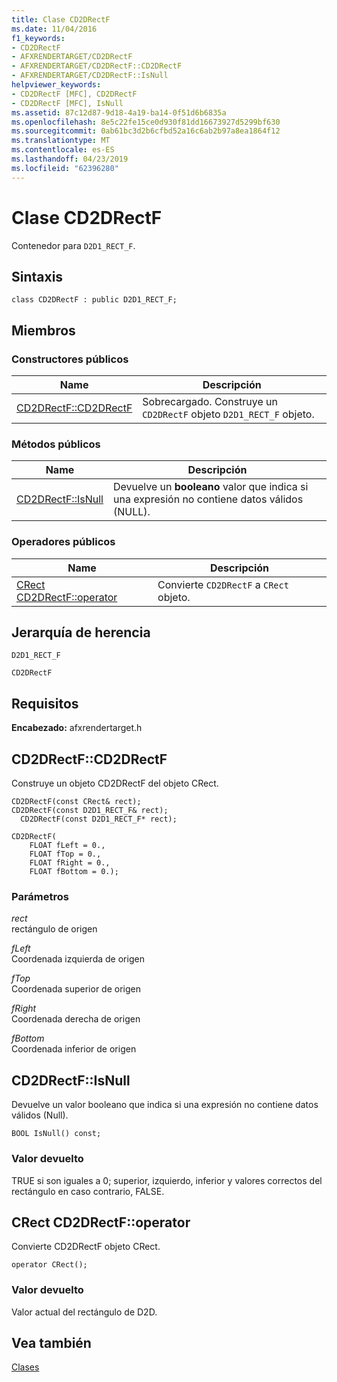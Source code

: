```yaml
---
title: Clase CD2DRectF
ms.date: 11/04/2016
f1_keywords:
- CD2DRectF
- AFXRENDERTARGET/CD2DRectF
- AFXRENDERTARGET/CD2DRectF::CD2DRectF
- AFXRENDERTARGET/CD2DRectF::IsNull
helpviewer_keywords:
- CD2DRectF [MFC], CD2DRectF
- CD2DRectF [MFC], IsNull
ms.assetid: 87c12d87-9d18-4a19-ba14-0f51d6b6835a
ms.openlocfilehash: 8e5c22fe15ce0d930f81dd16673927d5299bf630
ms.sourcegitcommit: 0ab61bc3d2b6cfbd52a16c6ab2b97a8ea1864f12
ms.translationtype: MT
ms.contentlocale: es-ES
ms.lasthandoff: 04/23/2019
ms.locfileid: "62396280"
---
```

# <a name="cd2drectf-class"></a>Clase CD2DRectF

Contenedor para `D2D1_RECT_F`.

## <a name="syntax"></a>Sintaxis

```
class CD2DRectF : public D2D1_RECT_F;
```

## <a name="members"></a>Miembros

### <a name="public-constructors"></a>Constructores públicos

|Name|Descripción|
|----------|-----------------|
|[CD2DRectF::CD2DRectF](#cd2drectf)|Sobrecargado. Construye un `CD2DRectF` objeto `D2D1_RECT_F` objeto.|

### <a name="public-methods"></a>Métodos públicos

|Name|Descripción|
|----------|-----------------|
|[CD2DRectF::IsNull](#isnull)|Devuelve un **booleano** valor que indica si una expresión no contiene datos válidos (NULL).|

### <a name="public-operators"></a>Operadores públicos

|Name|Descripción|
|----------|-----------------|
|[CRect CD2DRectF::operator](#operator_crect)|Convierte `CD2DRectF` a `CRect` objeto.|

## <a name="inheritance-hierarchy"></a>Jerarquía de herencia

`D2D1_RECT_F`

`CD2DRectF`

## <a name="requirements"></a>Requisitos

**Encabezado:** afxrendertarget.h

##  <a name="cd2drectf"></a>  CD2DRectF::CD2DRectF

Construye un objeto CD2DRectF del objeto CRect.

```
CD2DRectF(const CRect& rect);
CD2DRectF(const D2D1_RECT_F& rect);
  CD2DRectF(const D2D1_RECT_F* rect);

CD2DRectF(
    FLOAT fLeft = 0.,
    FLOAT fTop = 0.,
    FLOAT fRight = 0.,
    FLOAT fBottom = 0.);
```

### <a name="parameters"></a>Parámetros

*rect*<br/>
rectángulo de origen

*fLeft*<br/>
Coordenada izquierda de origen

*fTop*<br/>
Coordenada superior de origen

*fRight*<br/>
Coordenada derecha de origen

*fBottom*<br/>
Coordenada inferior de origen

##  <a name="isnull"></a>  CD2DRectF::IsNull

Devuelve un valor booleano que indica si una expresión no contiene datos válidos (Null).

```
BOOL IsNull() const;
```

### <a name="return-value"></a>Valor devuelto

TRUE si son iguales a 0; superior, izquierdo, inferior y valores correctos del rectángulo en caso contrario, FALSE.

##  <a name="operator_crect"></a>  CRect CD2DRectF::operator

Convierte CD2DRectF objeto CRect.

```
operator CRect();
```

### <a name="return-value"></a>Valor devuelto

Valor actual del rectángulo de D2D.

## <a name="see-also"></a>Vea también

[Clases](../../mfc/reference/mfc-classes.md)
